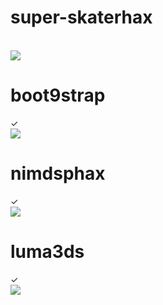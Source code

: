 <h1>super-skaterhax</h1>
<br><img src="https://github.com/curtainch/3dschiebukuro/assets/57213007/bc89e712-5477-4c53-aadc-c28ec96b369d">
<h1>boot9strap</h1>✓
<br><img src="https://github.com/curtainch/3dschiebukuro/assets/57213007/92215c6c-e2e4-40b2-8d28-44886ef37f30">
<h1>nimdsphax</h1>✓
<br><img src="https://github.com/curtainch/3dschiebukuro/assets/57213007/e59b4b40-309f-4ed4-ac2d-3b1c8fddd7d7">
<h1>luma3ds</h1>✓
<br><img src="https://github.com/curtainch/3dschiebukuro/assets/57213007/15da6d25-5dab-40da-94ee-46a1c83af881">
